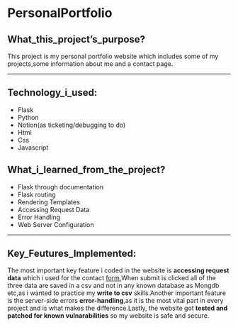 # PersonalPortfolio
## What_this_project’s_purpose?

This project is my personal portfolio website which includes some of my projects,some information about me and a contact page.

---

## Technology_i_used:

- Flask
- Python
- Notion(as ticketing/debugging to do)
- Html
- Css
- Javascript

## What_i_learned_from_the_project?

- Flask through documentation
- Flask routing
- Rendering Templates
- Accessing Request Data
- Error Handling
- Web Server Configuration

---

## Key_Feutures_Implemented:

The most important key feature i coded in the website is **accessing request data** which i used for the contact [form.](http://form.It)When submit is clicked all of the three data are saved in a csv and not in any known database as Mongdb etc,as i wanted to practice my **write to csv** skills.Another important feature is the server-side errors **error-handling**,as it is the most vital part in every project and is what makes the difference.Lastly, the website got **tested and patched for known vulnarabilities** so my website is safe and secure.
